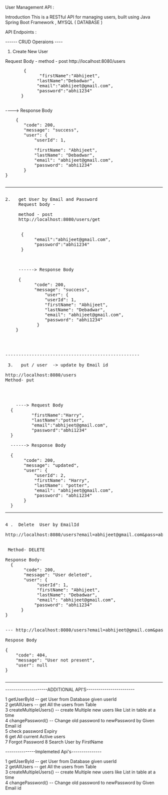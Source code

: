  User Management API :


Introduction
This is a RESTful API for managing users, built using Java Spring Boot Framework , MYSQL ( DATABASE )


API Endpoints :

------ CRUD Operaions ----

1.  Create New User

   Request Body - 
   method - post 
   http://localhost:8080/users

  <pre>
       {  
             "firstName":"Abhijeet", 
            "lastName":"Debadwar", 
            "email":"abhijeet@gmail.com", 
            "password":"abhi1234"
      }
  </pre>

   ----> Response Body  <br>
  <pre>
    { 
       "code": 200,  
       "message": "success", 
       "user": { 
           "userId": 1,  <br>
           "firstName": "Abhijeet",  
           "lastName": "Debadwar", 
           "email": "abhijeet@gmail.com", 
           "password": "abhi1234"
       }
}
  </pre>

------------------------------------------------------------------
<pre>
 
2.   get User by Email and Password
     Request body -
     
     method - post 
     http://localhost:8080/users/get 

     
      { 
           "email":"abhijeet@gmail.com", 
           "password":"abhi1234" 
      }
     

   
     ------> Response Body
   
     { 
           "code": 200, 
           "message": "success",
               "user": { 
               "userId": 1, 
               "firstName": "Abhijeet", 
               "lastName": "Debadwar",   
               "email": "abhijeet@gmail.com",
               "password": "abhi1234" 
            }
    }




---------------------------------------------------
     
 3.   put / user  -> update by Email id
 
http://localhost:8080/users
Method- put
 <br>


    ----> Request Body
  {      
          "firstName":"Harry", 
          "lastName":"potter", 
          "email":"abhijeet@gmail.com",
          "password":"abhi1234" 
  }
  
  ------> Response Body
  
  {    
       "code": 200,  
       "message": "updated", 
       "user": { 
           "userId": 2, 
           "firstName": "Harry", 
           "lastName": "potter", 
           "email": "abhijeet@gmail.com", 
           "password": "abhi1234" 
       }
  }
</pre>

------------------------------------------------------


<pre>
 
4 .  Delete  User by EmailId

http://localhost:8080/users?email=abhijeet@gmail.com&pass=abhi1234 <br>
 
 Method- DELETE

Response Body-
  {   
       "code": 200, 
       "message": "User deleted", 
       "user": { 
            "userId": 1, 
            "firstName": "Abhijeet", 
            "lastName": "Debadwar",
            "email": "abhijeet@gmail.com",
           "password": "abhi1234"
      }
}


--- http://localhost:8080/users?email=abhijeet@gmail.com&pass=abhi1234 <br>
Respose Body 

{  
    "code": 404, 
    "message": "User not present", 
    "user": null 
}

</pre>

-------------------------------------------------------------------------------


---------------------ADDITIONAL API'S------------------------

1   getUserById   --  get User from Database given userId <br>
2   getAllUsers  --    get All the users from Table <br>
3   createMultipleUsers()  --  create Multiple new users like List in table at a time <br>
4   changePassword() --  Change old password to newPassword by Given Email id <br>
5   check password Expiry <br>
6   get All current Active users <br>
7   Forgot Password
8   Search User by FirstName 




---------------Implemeted Api's--------------- <br>

1  getUserById   --  get User from Database given userId <br>
2   getAllUsers  --    get All the users from Table <br>
3   createMultipleUsers()  --  create Multiple new users like List in table at a time <br>
4   changePassword() --  Change old password to newPassword by Given Email id <br>






